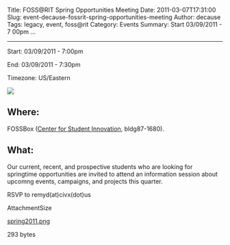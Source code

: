 Title: FOSS@RIT Spring Opportunities Meeting
Date: 2011-03-07T17:31:00
Slug: event-decause-fossrit-spring-opportunities-meeting
Author: decause
Tags: legacy, event, foss@rit
Category: Events
Summary: Start  03/09/2011 - 7 00pm ... 

---
Start: 03/09/2011 - 7:00pm

End: 03/09/2011 - 7:30pm

Timezone: US/Eastern

![](http://foss.rit.edu/files/spring2011.png)

## Where:

FOSSBox ([Center for Student Innovation](http://innovation.rit.edu),
bldg87-1680).

## What:

Our current, recent, and prospective students who are looking for springtime
opportunities are invited to attend an information session about upcomng
events, campaigns, and projects this quarter.

RSVP to remyd(at)civx(dot)us

AttachmentSize

[spring2011.png](http://foss.rit.edu/files/spring2011.png)

293 bytes

